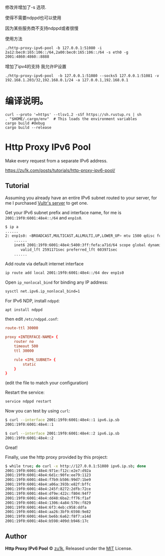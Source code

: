 修改并增加了-s 选项.

使得不需要ndppd也可以使用

因为某些服务商不支持ndppd或者很慢

使用方法
```shell
./http-proxy-ipv6-pool -b 127.0.0.1:51080 -i 2a12:bec0:165:106::/64,2a00:bec0:165:106::/64 -s eth0 -g 2001:4860:4860::8888
```
增加了ipv4的支持 我允许IP设置
```shell
./http-proxy-ipv6-pool  -b 127.0.0.1:51080 --socks5 127.0.0.1:51081 -v 192.168.1.203/32,192.168.0.1/24 -a 127.0.0.1,192.168.0.1
```

# 编译说明。    
```shell
curl --proto '=https' --tlsv1.2 -sSf https://sh.rustup.rs | sh
. "$HOME/.cargo/env"  # This loads the environment variables
cargo build #debug
cargo build --release

```

# Http Proxy IPv6 Pool

Make every request from a separate IPv6 address.

https://zu1k.com/posts/tutorials/http-proxy-ipv6-pool/

## Tutorial

Assuming you already have an entire IPv6 subnet routed to your server, for me I purchased [Vultr's server](https://www.vultr.com/?ref=9039594-8H) to get one.

Get your IPv6 subnet prefix and interface name, for me is `2001:19f0:6001:48e4::/64` and `enp1s0`.

```sh
$ ip a
......
2: enp1s0: <BROADCAST,MULTICAST,ALLMULTI,UP,LOWER_UP> mtu 1500 qdisc fq state UP group default qlen 1000
    ......
    inet6 2001:19f0:6001:48e4:5400:3ff:fefa:a71d/64 scope global dynamic mngtmpaddr 
       valid_lft 2591171sec preferred_lft 603971sec
    ......
```

Add route via default internet interface

```sh
ip route add local 2001:19f0:6001:48e4::/64 dev enp1s0
```

Open `ip_nonlocal_bind` for binding any IP address:

```sh
sysctl net.ipv6.ip_nonlocal_bind=1
```

For IPv6 NDP, install `ndppd`:

```sh
apt install ndppd
```

then edit `/etc/ndppd.conf`:


```conf
route-ttl 30000

proxy <INTERFACE-NAME> {
    router no
    timeout 500
    ttl 30000

    rule <IP6_SUBNET> {
        static
    }
}
```
(edit the file to match your configuration)

Restart the service:
```sh
service ndppd restart
```


Now you can test by using `curl`:

```sh
$ curl --interface 2001:19f0:6001:48e4::1 ipv6.ip.sb
2001:19f0:6001:48e4::1

$ curl --interface 2001:19f0:6001:48e4::2 ipv6.ip.sb
2001:19f0:6001:48e4::2
```

Great!

Finally, use the http proxy provided by this project:

```sh
$ while true; do curl -x http://127.0.0.1:51080 ipv6.ip.sb; done
2001:19f0:6001:48e4:971e:f12c:e2e7:d92a
2001:19f0:6001:48e4:6d1c:90fe:ee79:1123
2001:19f0:6001:48e4:f7b9:b506:99d7:1be9
2001:19f0:6001:48e4:a06a:393b:e82f:bffc
2001:19f0:6001:48e4:245f:8272:2dfb:72ce
2001:19f0:6001:48e4:df9e:422c:f804:94f7
2001:19f0:6001:48e4:dd48:6ba2:ff76:f1af
2001:19f0:6001:48e4:1306:4a84:570c:f829
2001:19f0:6001:48e4:6f3:4eb:c958:ddfa
2001:19f0:6001:48e4:aa26:3bf9:6598:9e82
2001:19f0:6001:48e4:be6b:6a62:f8f7:a14d
2001:19f0:6001:48e4:b598:409d:b946:17c
```

## Author

**Http Proxy IPv6 Pool** © [zu1k](https://github.com/zu1k), Released under the [MIT](./LICENSE) License.
